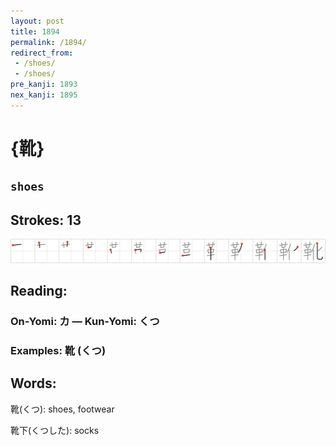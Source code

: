 ```yaml
---
layout: post
title: 1894
permalink: /1894/
redirect_from:
 - /shoes/
 - /shoes/
pre_kanji: 1893
nex_kanji: 1895
---
```


# {靴}

## `shoes`

## Strokes: 13

<div class="stroke"><img src="../images/E99DB4.png" /></div>

## Reading:

### On-Yomi: カ &mdash; Kun-Yomi: くつ

### Examples: 靴 (くつ)

## Words:

靴(くつ): shoes, footwear

靴下(くつした): socks
